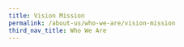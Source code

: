 ```yaml
---
title: Vision Mission
permalink: /about-us/who-we-are/vision-mission
third_nav_title: Who We Are
---
```

